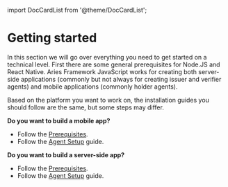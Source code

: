 import DocCardList from '@theme/DocCardList';

# Getting started

In this section we will go over everything you need to get started on a technical level. First there are some general prerequisites for Node.JS and React Native. Aries Framework JavaScript works for creating both server-side applications (commonly but not always for creating issuer and verifier agents) and mobile applications (commonly holder agents).

Based on the platform you want to work on, the installation guides you should follow are the same, but some steps may differ.

**Do you want to build a mobile app?**

- Follow the [Prerequisites](./prerequisites.md).
- Follow the [Agent Setup](./set-up/index.md) guide.

**Do you want to build a server-side app?**

- Follow the [Prerequisites](./prerequisites.md).
- Follow the [Agent Setup](./set-up/index.md) guide.

<DocCardList  />
